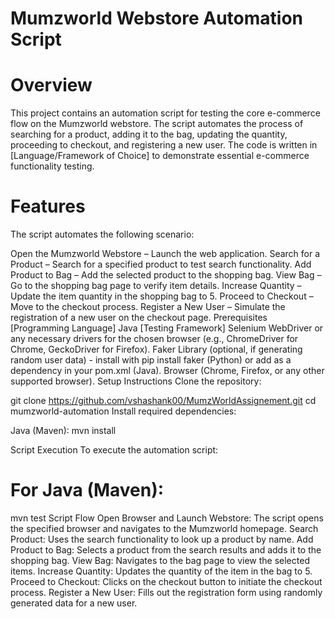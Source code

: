 # Mumzworld Webstore Automation Script
# Overview
This project contains an automation script for testing the core e-commerce flow on the Mumzworld webstore. The script automates the process of searching for a product, adding it to the bag, updating the quantity, proceeding to checkout, and registering a new user. The code is written in [Language/Framework of Choice] to demonstrate essential e-commerce functionality testing.

# Features
The script automates the following scenario:

Open the Mumzworld Webstore – Launch the web application.
Search for a Product – Search for a specified product to test search functionality.
Add Product to Bag – Add the selected product to the shopping bag.
View Bag – Go to the shopping bag page to verify item details.
Increase Quantity – Update the item quantity in the shopping bag to 5.
Proceed to Checkout – Move to the checkout process.
Register a New User – Simulate the registration of a new user on the checkout page.
Prerequisites
[Programming Language] Java
[Testing Framework] Selenium
WebDriver or any necessary drivers for the chosen browser (e.g., ChromeDriver for Chrome, GeckoDriver for Firefox).
Faker Library (optional, if generating random user data) - install with pip install faker (Python) or add as a dependency in your pom.xml (Java).
Browser (Chrome, Firefox, or any other supported browser).
Setup Instructions
Clone the repository:

git clone https://github.com/vshashank00/MumzWorldAssignement.git
cd mumzworld-automation
Install required dependencies:

Java (Maven): mvn install

Script Execution
To execute the automation script:

# For Java (Maven):
mvn test
Script Flow
Open Browser and Launch Webstore: The script opens the specified browser and navigates to the Mumzworld homepage.
Search Product: Uses the search functionality to look up a product by name.
Add Product to Bag: Selects a product from the search results and adds it to the shopping bag.
View Bag: Navigates to the bag page to view the selected items.
Increase Quantity: Updates the quantity of the item in the bag to 5.
Proceed to Checkout: Clicks on the checkout button to initiate the checkout process.
Register a New User: Fills out the registration form using randomly generated data for a new user.
